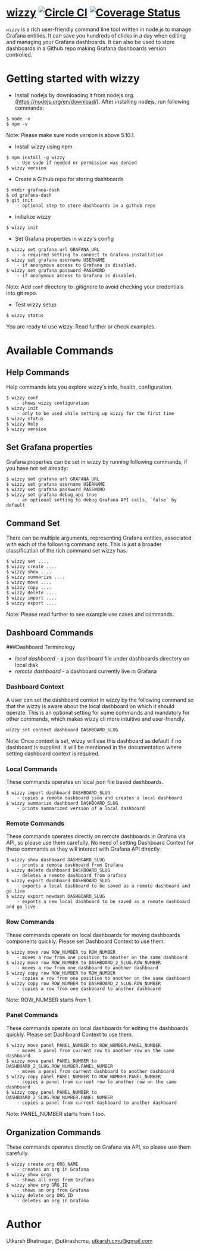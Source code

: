[wizzy](https://github.com/utkarshcmu/wizzy) [![Circle CI](https://circleci.com/gh/utkarshcmu/wizzy.svg?style=shield&circle-token=:circle-token)](https://circleci.com/gh/utkarshcmu/wizzy) [![Coverage Status](https://coveralls.io/repos/github/utkarshcmu/wizzy/badge.svg?branch=master&bust=1)](https://coveralls.io/github/utkarshcmu/wizzy?branch=master)
================
`wizzy` is a rich user-friendly command line tool written in node.js to manage Grafana entities. It can save you hundreds of clicks in a day when editing and managing your Grafana dashboards. It can also be used to store dashboards in a Github repo making Grafana dashboards version controlled.

# Getting started with wizzy

- Install nodejs by downloading it from nodejs.org. (https://nodejs.org/en/download/). After installing nodejs, run following commands:
```
$ node -v
$ npm -v
```
Note: Please make sure node version is above 5.10.1.

- Install wizzy using npm
```
$ npm install -g wizzy
	- Use sudo if needed or permission was denied
$ wizzy version
```

- Create a Github repo for storing dashboards
```
$ mkdir grafana-dash
$ cd grafana-dash
$ git init
	- optional step to store dashboards in a github repo
```

- Initialize wizzy
```
$ wizzy init
```
- Set Grafana properties in wizzy's config
```
$ wizzy set grafana url GRAFANA_URL
	- a required setting to connect to Grafana installation
$ wizzy set grafana username USERNAME
	- if anonymous access to Grafana is disabled.
$ wizzy set grafana password PASSWORD
	- if anonymous access to Grafana is disabled.
```
Note: Add `conf` directory to .gitignore to avoid checking your credentials into git repo.

- Test wizzy setup
```
$ wizzy status
```

You are ready to use wizzy. Read further or check examples.

# Available Commands

## Help Commands
Help commands lets you explore wizzy's info, health, configuration.
```
$ wizzy conf
	- shows wizzy configuration
$ wizzy init
	- only to be used while setting up wizzy for the first time
$ wizzy status
$ wizzy help
$ wizzy version
```

## Set Grafana properties
Grafana properties can be set in wizzy by running following commands, if you have not set already:
```
$ wizzy set grafana url GRAFANA_URL
$ wizzy set grafana username USERNAME
$ wizzy set grafana password PASSWORD
$ wizzy set grafana debug_api true
	- an optional setting to debug Grafana API calls, `false` by default
```

## Command Set
There can be multiple arguments, representing Grafana entities, associated with each of the following command sets. This is just a broader classification of the rich command set wizzy has.
```
$ wizzy set ....
$ wizzy create ....
$ wizzy show ....
$ wizzy summarize ....
$ wizzy move ....
$ wizzy copy ....
$ wizzy delete ....
$ wizzy import ....
$ wizzy export ....
```
Note: Please read further to see example use cases and commands.

## Dashboard Commands

###Dashboard Terminology
- *local dashboard* - a json dashboard file under dashboards directory on local disk
- *remote dashboard* - a dashboard currently live in Grafana

### Dashboard Context
A user can set the dashboard context in wizzy by the following command so that the wizzy is aware about the local dashboard on which it should operate. This is an optional setting for some commands and mandatory for other commands, which makes wizzy cli more intuitive and user-friendly.
```
wizzy set context dashboard DASHBOARD_SLUG
```
Note: Once context is set, wizzy will use this dashboard as default if no dashboard is supplied. It will be mentioned in the documentation where setting dashboard context is required.


### Local Commands
These commands operates on local json file based dashboards.
```
$ wizzy import dashboard DASHBOARD_SLUG
	- copies a remote dashboard json and creates a local dashboard
$ wizzy summarize dashboard DASHBOARD_SLUG
	- prints summarized version of a local dashboard
```

### Remote Commands
These commands operates directly on remote dashboards in Grafana via API, so please use them carefully. No need of setting Dashboard Context for these commands as they will interact with Grafana API directly.
```
$ wizzy show dashboard DASHBOARD_SLUG
	- prints a remote dashboard from Grafana
$ wizzy delete dashboard DASHBOARD_SLUG
	- deletes a remote dashboard from Grafana
$ wizzy export dashboard DASHBOARD_SLUG
	- exports a local dashboard to be saved as a remote dashboard and go live
$ wizzy export newdash DASHBOARD_SLUG
	- exports a new local dashboard to be saved as a remote dashboard and go live
```

### Row Commands
These commands operate on local dashboards for moving dashboards components quickly. Please set Dashboard Context to use them.
```
$ wizzy move row ROW_NUMBER to ROW_NUMBER
	- moves a row from one position to another on the same dashboard
$ wizzy move row ROW_NUMBER to DASHBOARD_2_SLUG.ROW_NUMBER
	- moves a row from one dashboard to another dashboard
$ wizzy copy row ROW_NUMBER to ROW_NUMBER
	- copies a row from one position to another on the same dashboard
$ wizzy copy row ROW_NUMBER to DASHBOARD_2_SLUG.ROW_NUMBER
	- copies a row from one dashboard to another dashboard
```
Note: ROW_NUMBER starts from 1.

### Panel Commands
These commands operate on local dashboards for editing the dashboards quickly. Please set Dashboard Context to use them.
```
$ wizzy move panel PANEL_NUMBER to ROW_NUMBER.PANEL_NUMBER
	- moves a panel from current row to another row on the same dashboard
$ wizzy move panel PANEL_NUMBER to DASHBOARD_2_SLUG.ROW_NUMBER.PANEL_NUMBER
	- moves a panel from current dashboard to another dashboard
$ wizzy copy panel PANEL_NUMBER to ROW_NUMBER.PANEL_NUMBER
	- copies a panel from current row to another row on the same dashboard
$ wizzy copy panel PANEL_NUMBER to DASHBOARD_2_SLUG.ROW_NUMBER.PANEL_NUMBER
	- copies a panel from current dashboard to another dashboard
```
Note: PANEL_NUMBER starts from 1 too.

## Organization Commands
These commands operates directly on Grafana via API, so please use them carefully.
```
$ wizzy create org ORG_NAME
	- creates an org in Grafana
$ wizzy show orgs
	- shows all orgs from Grafana
$ wizzy show org ORG_ID
	- shows an org from Grafana
$ wiizy delete org ORG_ID
	- deletes an org in Grafana
```

# Author
Utkarsh Bhatnagar, @utkrashcmu, <utkarsh.cmu@gmail.com>
